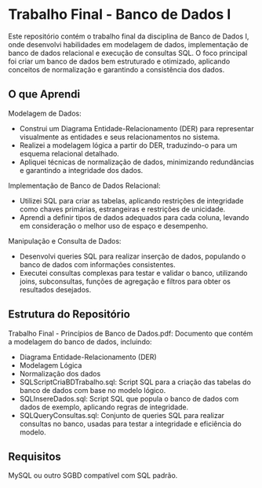 # Trabalho Final - Banco de Dados I
Este repositório contém o trabalho final da disciplina de Banco de Dados I, onde desenvolvi habilidades em modelagem de dados, implementação de banco de dados relacional e execução de consultas SQL. O foco principal foi criar um banco de dados bem estruturado e otimizado, aplicando conceitos de normalização e garantindo a consistência dos dados.

## O que Aprendi
Modelagem de Dados:
- Construi um Diagrama Entidade-Relacionamento (DER) para representar visualmente as entidades e seus relacionamentos no sistema.
- Realizei a modelagem lógica a partir do DER, traduzindo-o para um esquema relacional detalhado.
- Apliquei técnicas de normalização de dados, minimizando redundâncias e garantindo a integridade dos dados.

Implementação de Banco de Dados Relacional:
- Utilizei SQL para criar as tabelas, aplicando restrições de integridade como chaves primárias, estrangeiras e restrições de unicidade.
- Aprendi a definir tipos de dados adequados para cada coluna, levando em consideração o melhor uso de espaço e desempenho.

Manipulação e Consulta de Dados:
- Desenvolvi queries SQL para realizar inserção de dados, populando o banco de dados com informações consistentes.
- Executei consultas complexas para testar e validar o banco, utilizando joins, subconsultas, funções de agregação e filtros para obter os resultados desejados.

## Estrutura do Repositório
Trabalho Final - Princípios de Banco de Dados.pdf: Documento que contém a modelagem do banco de dados, incluindo:
- Diagrama Entidade-Relacionamento (DER)
- Modelagem Lógica
- Normalização dos dados
- SQLScriptCriaBDTrabalho.sql: Script SQL para a criação das tabelas do banco de dados com base no modelo lógico.
- SQLInsereDados.sql: Script SQL que popula o banco de dados com dados de exemplo, aplicando regras de integridade.
- SQLQueryConsultas.sql: Conjunto de queries SQL para realizar consultas no banco, usadas para testar a integridade e eficiência do modelo.

## Requisitos
MySQL ou outro SGBD compatível com SQL padrão.
